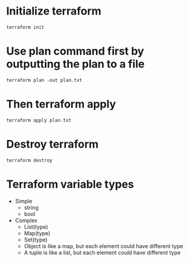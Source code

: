 # Initialize terraform 
`terraform init`

# Use plan command first by outputting the plan to a file
`terraform plan -out plan.txt`

# Then terraform apply
`terraform apply plan.txt`

# Destroy terraform
`terraform destroy`

# Terraform variable types
 * Simple
   * string
   * bool
 * Complex
   * List(type)
   * Map(type)
   * Set(type)
   * Object is like a map, but each element could have different type
   * A tuple is like a list, but each element could have different type
